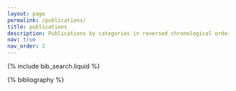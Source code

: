 ```yaml
---
layout: page
permalink: /publications/
title: publications
description: Publications by categories in reversed chronological order. Type below to filter by keywords or co-authors.
nav: true
nav_order: 2
---
```


<!-- _pages/publications.md -->

<!-- Bibsearch Feature -->

{% include bib_search.liquid %}

<div class="publications">

{% bibliography %}

</div>
